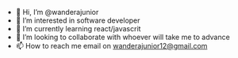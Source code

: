 - 👋 Hi, I’m @wanderajunior
- 👀 I’m interested in software developer
- 🌱 I’m currently learning react/javascrit
- 💞️ I’m looking to collaborate with whoever will take me to advance
- 📫 How to reach me email on wanderajunior12@gmail.com


<!---
wanderajunior/wanderajunior is a ✨ special ✨ repository because its `README.md` (this file) appears on your GitHub profile.
You can click the Preview link to take a look at your changes.
--->
